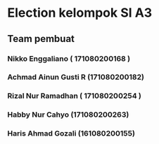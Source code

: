 # Election kelompok SI A3

## Team pembuat

### Nikko Enggaliano ( 171080200168 )
### Achmad Ainun Gusti R (171080200182)
### Rizal Nur Ramadhan ( 171080200254 )
### Habby Nur Cahyo (171080200263)
### Haris Ahmad Gozali (161080200155)
